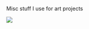 Misc stuff I use for art projects

![](https://github.com/gregersn/gsnlib/workflows/Tests/badge.svg)
